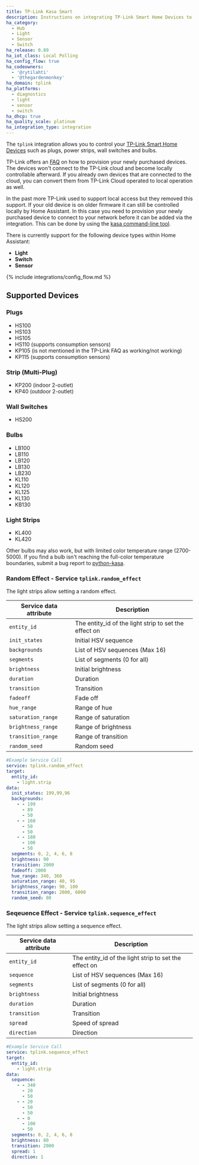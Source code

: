 ```yaml
---
title: TP-Link Kasa Smart
description: Instructions on integrating TP-Link Smart Home Devices to Home Assistant.
ha_category:
  - Hub
  - Light
  - Sensor
  - Switch
ha_release: 0.89
ha_iot_class: Local Polling
ha_config_flow: true
ha_codeowners:
  - '@rytilahti'
  - '@thegardenmonkey'
ha_domain: tplink
ha_platforms:
  - diagnostics
  - light
  - sensor
  - switch
ha_dhcp: true
ha_quality_scale: platinum
ha_integration_type: integration
---
```


The `tplink` integration allows you to control your [TP-Link Smart Home Devices](https://www.tp-link.com/kasa-smart/) such as plugs, power strips, wall switches and bulbs.

TP-Link offers an [FAQ](https://www.tp-link.com/us/support/faq/2707/) on how to provision your newly purchased devices. The devices won't connect to the TP-Link cloud and become locally controllable afterward. If you already own devices that are connected to the cloud, you can convert them from TP-Link Cloud operated to local operation as well.

In the past more TP-Link used to support local access but they removed this support. If your old device is on older firmware it can still be controlled locally by Home Assistant. In this case you need to provision your newly purchased device to connect to your network before it can be added via the integration. This can be done by using the [kasa command-line tool](https://python-kasa.readthedocs.io/en/latest/cli.html#provisioning).

There is currently support for the following device types within Home Assistant:

- **Light**
- **Switch**
- **Sensor**

{% include integrations/config_flow.md %}

## Supported Devices
### Plugs

- HS100
- HS103
- HS105
- HS110 (supports consumption sensors)
- KP105 (is not mentioned in the TP-Link FAQ as working/not working)
- KP115 (supports consumption sensors)

### Strip (Multi-Plug)

<!-- - HS107 (indoor 2-outlet) # Does not support local control according to TP-Link FAQ (as of date 2022-04-25) -->
<!-- - HS300 (powerstrip 6-outlet) (supports consumption sensors) # Does not support local control according to TP-Link FAQ (as of date 2022-04-25) -->
<!-- - KP303 (powerstrip 3-outlet) # Does not support local control according to TP-Link FAQ (as of date 2022-04-25) -->
<!-- - KP400 (outdoor 2-outlet) # Does not support local control according to TP-Link FAQ (as of date 2022-04-25) -->
- KP200 (indoor 2-outlet)
- KP40 (outdoor 2-outlet)
<!-- - EP40 (outdoor 2-outlet) # Does not support local control according to TP-Link FAQ (as of date 2022-04-25) -->

### Wall Switches

- HS200
<!-- - HS210 # Does not support local control according to TP-Link FAQ (as of date 2022-04-25) -->
<!-- - HS220 (acts as a light) # Does not support local control according to TP-Link FAQ (as of date 2022-04-25) -->

### Bulbs

- LB100
- LB110
- LB120
- LB130
- LB230
- KL110
- KL120
- KL125
- KL130
- KB130

### Light Strips

- KL400
- KL420
<!-- - KL430 # Does not support local control according to TP-Link FAQ (as of date 2022-04-25) -->

Other bulbs may also work, but with limited color temperature range (2700-5000). If you find a bulb isn't reaching the full-color temperature boundaries, submit a bug report to [python-kasa](https://github.com/python-kasa/python-kasa).

### Random Effect - Service `tplink.random_effect`

The light strips allow setting a random effect.

| Service data attribute | Description |
| ---------------------- | ----------- |
| `entity_id` | The entity_id of the light strip to set the effect on |
| `init_states` | Initial HSV sequence |
| `backgrounds` | List of HSV sequences (Max 16) |
| `segments` | List of segments (0 for all) |
| `brightness` | Initial brightness |
| `duration` | Duration |
| `transition` | Transition |
| `fadeoff` | Fade off |
| `hue_range` | Range of hue |
| `saturation_range` | Range of saturation |
| `brightness_range` | Range of brightness |
| `transition_range` | Range of transition |
| `random_seed` | Random seed |

```yaml
#Example Service Call
service: tplink.random_effect
target:
  entity_id:
    - light.strip
data:
  init_states: 199,99,96
  backgrounds:
    - - 199
      - 89
      - 50
    - - 160
      - 50
      - 50
    - - 180
      - 100
      - 50
  segments: 0, 2, 4, 6, 8
  brightness: 90
  transition: 2000
  fadeoff: 2000
  hue_range: 340, 360
  saturation_range: 40, 95
  brightness_range: 90, 100
  transition_range: 2000, 6000
  random_seed: 80
```

### Seqeuence Effect - Service `tplink.sequence_effect`

The light strips allow setting a sequence effect.

| Service data attribute | Description |
| ---------------------- | ----------- |
| `entity_id` | The entity_id of the light strip to set the effect on |
| `sequence` | List of HSV sequences (Max 16) |
| `segments` | List of segments (0 for all) |
| `brightness` | Initial brightness |
| `duration` | Duration |
| `transition` | Transition |
| `spread` | Speed of spread |
| `direction` | Direction |

```yaml
#Example Service Call
service: tplink.sequence_effect
target:
  entity_id:
    - light.strip
data:
  sequence:
    - - 340
      - 20
      - 50
    - - 20
      - 50
      - 50
    - - 0
      - 100
      - 50
  segments: 0, 2, 4, 6, 8
  brightness: 80
  transition: 2000
  spread: 1
  direction: 1
```
